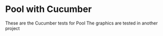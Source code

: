 # Pool with Cucumber

These are the Cucumber tests for Pool 
The graphics are tested in another project 
